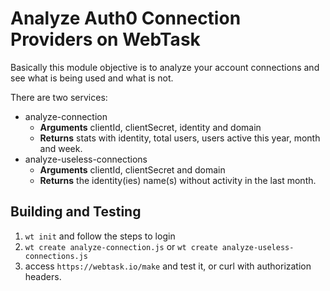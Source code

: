 # Analyze Auth0 Connection Providers on WebTask

Basically this module objective is to analyze your account connections and see what is being used and what is not.

There are two services:
* analyze-connection
   * **Arguments** clientId, clientSecret, identity and domain
   * **Returns** stats with identity, total users, users active this year, month and week.
* analyze-useless-connections
  * **Arguments** clientId, clientSecret and domain
  * **Returns** the identity(ies) name(s) without activity in the last month.
  
## Building and Testing

1. `wt init` and follow the steps to login
2. `wt create analyze-connection.js` or `wt create analyze-useless-connections.js` 
3. access `https://webtask.io/make` and test it, or curl with authorization headers.